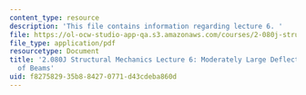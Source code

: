 ```yaml
---
content_type: resource
description: 'This file contains information regarding lecture 6. '
file: https://ol-ocw-studio-app-qa.s3.amazonaws.com/courses/2-080j-structural-mechanics-fall-2013/f827582935b884270771d43cdeba860d_MIT2_080JF13_Lecture6.pdf
file_type: application/pdf
resourcetype: Document
title: '2.080J Structural Mechanics Lecture 6: Moderately Large Deflection Theory
  of Beams'
uid: f8275829-35b8-8427-0771-d43cdeba860d
---
```

